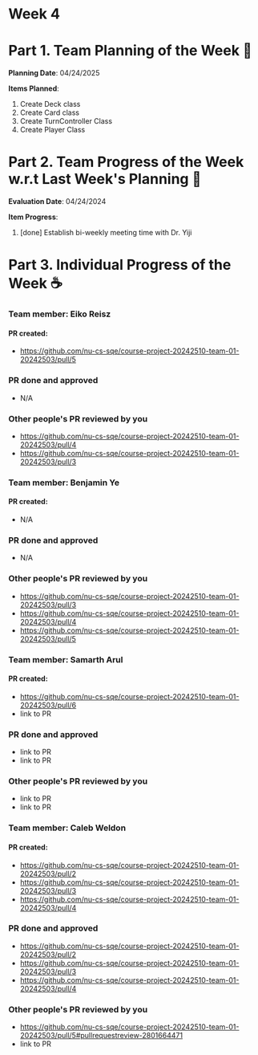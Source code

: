 # Week 4

# Part 1. Team Planning of the Week :ledger:
**Planning Date**: 04/24/2025

**Items Planned**:
1. Create Deck class
2. Create Card class
3. Create TurnController Class
4. Create Player Class

# Part 2. Team Progress of the Week w.r.t Last Week's Planning :green_book:
**Evaluation Date**: 04/24/2024

**Item Progress**:
1. [done] Establish bi-weekly meeting time with Dr. Yiji

# Part 3. Individual Progress of the Week :coffee:

### Team member: Eiko Reisz
#### PR created:
- https://github.com/nu-cs-sqe/course-project-20242510-team-01-20242503/pull/5

### PR done and approved
- N/A

### Other people's PR reviewed by you
- https://github.com/nu-cs-sqe/course-project-20242510-team-01-20242503/pull/4
- https://github.com/nu-cs-sqe/course-project-20242510-team-01-20242503/pull/3


### Team member: Benjamin Ye
#### PR created:
- N/A

### PR done and approved
- N/A

### Other people's PR reviewed by you
- https://github.com/nu-cs-sqe/course-project-20242510-team-01-20242503/pull/3
- https://github.com/nu-cs-sqe/course-project-20242510-team-01-20242503/pull/4
- https://github.com/nu-cs-sqe/course-project-20242510-team-01-20242503/pull/5



### Team member: Samarth Arul
#### PR created:
- https://github.com/nu-cs-sqe/course-project-20242510-team-01-20242503/pull/6
- link to PR

### PR done and approved
- link to PR
- link to PR

### Other people's PR reviewed by you
- link to PR
- link to PR


### Team member: Caleb Weldon
#### PR created:
- https://github.com/nu-cs-sqe/course-project-20242510-team-01-20242503/pull/2
- https://github.com/nu-cs-sqe/course-project-20242510-team-01-20242503/pull/3
- https://github.com/nu-cs-sqe/course-project-20242510-team-01-20242503/pull/4

### PR done and approved
- https://github.com/nu-cs-sqe/course-project-20242510-team-01-20242503/pull/2
- https://github.com/nu-cs-sqe/course-project-20242510-team-01-20242503/pull/3
- https://github.com/nu-cs-sqe/course-project-20242510-team-01-20242503/pull/4

### Other people's PR reviewed by you
- https://github.com/nu-cs-sqe/course-project-20242510-team-01-20242503/pull/5#pullrequestreview-2801664471
- link to PR

